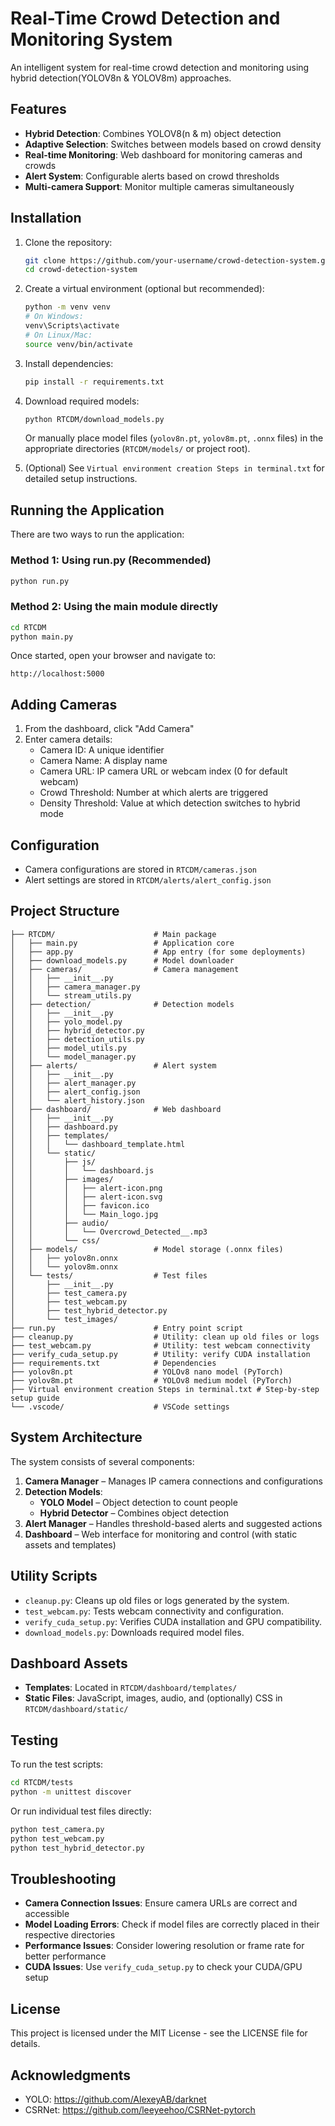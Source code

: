 
# Real-Time Crowd Detection and Monitoring System

An intelligent system for real-time crowd detection and monitoring using hybrid detection(YOLOV8n & YOLOV8m) approaches.

## Features

- **Hybrid Detection**: Combines YOLOV8(n & m) object detection 
- **Adaptive Selection**: Switches between models based on crowd density
- **Real-time Monitoring**: Web dashboard for monitoring cameras and crowds
- **Alert System**: Configurable alerts based on crowd thresholds
- **Multi-camera Support**: Monitor multiple cameras simultaneously

## Installation

1. Clone the repository:
   ```bash
   git clone https://github.com/your-username/crowd-detection-system.git
   cd crowd-detection-system
   ```

2. Create a virtual environment (optional but recommended):
   ```bash
   python -m venv venv
   # On Windows:
   venv\Scripts\activate
   # On Linux/Mac:
   source venv/bin/activate
   ```

3. Install dependencies:
   ```bash
   pip install -r requirements.txt
   ```

4. Download required models:
   ```bash
   python RTCDM/download_models.py
   ```
   Or manually place model files (`yolov8n.pt`, `yolov8m.pt`, `.onnx` files) in the appropriate directories (`RTCDM/models/` or project root).

5. (Optional) See `Virtual environment creation Steps in terminal.txt` for detailed setup instructions.

## Running the Application

There are two ways to run the application:

### Method 1: Using run.py (Recommended)

```bash
python run.py
```

### Method 2: Using the main module directly

```bash
cd RTCDM
python main.py
```

Once started, open your browser and navigate to:
```
http://localhost:5000
```

## Adding Cameras

1. From the dashboard, click "Add Camera"
2. Enter camera details:
   - Camera ID: A unique identifier
   - Camera Name: A display name
   - Camera URL: IP camera URL or webcam index (0 for default webcam)
   - Crowd Threshold: Number at which alerts are triggered
   - Density Threshold: Value at which detection switches to hybrid mode

## Configuration

- Camera configurations are stored in `RTCDM/cameras.json`
- Alert settings are stored in `RTCDM/alerts/alert_config.json`

## Project Structure

```
├── RTCDM/                      # Main package
│   ├── main.py                 # Application core
│   ├── app.py                  # App entry (for some deployments)
│   ├── download_models.py      # Model downloader
│   ├── cameras/                # Camera management
│   │   ├── __init__.py
│   │   ├── camera_manager.py
│   │   └── stream_utils.py
│   ├── detection/              # Detection models
│   │   ├── __init__.py
│   │   ├── yolo_model.py
│   │   ├── hybrid_detector.py
│   │   ├── detection_utils.py
│   │   ├── model_utils.py
│   │   └── model_manager.py
│   ├── alerts/                 # Alert system
│   │   ├── __init__.py
│   │   ├── alert_manager.py
│   │   ├── alert_config.json
│   │   └── alert_history.json
│   ├── dashboard/              # Web dashboard
│   │   ├── __init__.py
│   │   ├── dashboard.py
│   │   ├── templates/
│   │   │   └── dashboard_template.html
│   │   └── static/
│   │       ├── js/
│   │       │   └── dashboard.js
│   │       ├── images/
│   │       │   ├── alert-icon.png
│   │       │   ├── alert-icon.svg
│   │       │   ├── favicon.ico
│   │       │   └── Main_logo.jpg
│   │       ├── audio/
│   │       │   └── Overcrowd_Detected__.mp3
│   │       └── css/
│   ├── models/                 # Model storage (.onnx files)
│   │   ├── yolov8n.onnx
│   │   └── yolov8m.onnx
│   └── tests/                  # Test files
│       ├── __init__.py
│       ├── test_camera.py
│       ├── test_webcam.py
│       ├── test_hybrid_detector.py
│       └── test_images/
├── run.py                      # Entry point script
├── cleanup.py                  # Utility: clean up old files or logs
├── test_webcam.py              # Utility: test webcam connectivity
├── verify_cuda_setup.py        # Utility: verify CUDA installation
├── requirements.txt            # Dependencies
├── yolov8n.pt                  # YOLOv8 nano model (PyTorch)
├── yolov8m.pt                  # YOLOv8 medium model (PyTorch)
├── Virtual environment creation Steps in terminal.txt # Step-by-step setup guide
└── .vscode/                    # VSCode settings
```

## System Architecture

The system consists of several components:

1. **Camera Manager** – Manages IP camera connections and configurations
2. **Detection Models**:
   - **YOLO Model** – Object detection to count people
   - **Hybrid Detector** – Combines object detection 
3. **Alert Manager** – Handles threshold-based alerts and suggested actions
4. **Dashboard** – Web interface for monitoring and control (with static assets and templates)

## Utility Scripts

- `cleanup.py`: Cleans up old files or logs generated by the system.
- `test_webcam.py`: Tests webcam connectivity and configuration.
- `verify_cuda_setup.py`: Verifies CUDA installation and GPU compatibility.
- `download_models.py`: Downloads required model files.

## Dashboard Assets

- **Templates**: Located in `RTCDM/dashboard/templates/`
- **Static Files**: JavaScript, images, audio, and (optionally) CSS in `RTCDM/dashboard/static/`

## Testing

To run the test scripts:
```bash
cd RTCDM/tests
python -m unittest discover
```
Or run individual test files directly:
```bash
python test_camera.py
python test_webcam.py
python test_hybrid_detector.py
```

## Troubleshooting

- **Camera Connection Issues**: Ensure camera URLs are correct and accessible
- **Model Loading Errors**: Check if model files are correctly placed in their respective directories
- **Performance Issues**: Consider lowering resolution or frame rate for better performance
- **CUDA Issues**: Use `verify_cuda_setup.py` to check your CUDA/GPU setup

## License

This project is licensed under the MIT License - see the LICENSE file for details.

## Acknowledgments

- YOLO: https://github.com/AlexeyAB/darknet
- CSRNet: https://github.com/leeyeehoo/CSRNet-pytorch 



